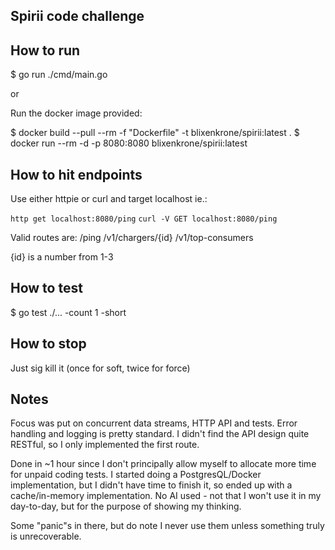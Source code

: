 ## Spirii code challenge

## How to run
$ go run ./cmd/main.go

or

Run the docker image provided:

$ docker build --pull --rm -f "Dockerfile" -t blixenkrone/spirii:latest .
$ docker run --rm -d -p 8080:8080 blixenkrone/spirii:latest

## How to hit endpoints
Use either httpie or curl and target localhost ie.:

`http get localhost:8080/ping`
`curl -V GET localhost:8080/ping`

Valid routes are:
/ping
/v1/chargers/{id}
/v1/top-consumers

{id} is a number from 1-3


## How to test 
$ go test ./... -count 1 -short

## How to stop
Just sig kill it (once for soft, twice for force)

## Notes
Focus was put on concurrent data streams, HTTP API and tests.
Error handling and logging is pretty standard.
I didn't find the API design quite RESTful, so I only implemented the first route.

Done in ~1 hour since I don't principally allow myself to allocate more time for unpaid coding tests.
I started doing a PostgresQL/Docker implementation, but I didn't have time to finish it, so ended up with a cache/in-memory implementation.
No AI used - not that I won't use it in my day-to-day, but for the purpose of showing my thinking.

Some "panic"s in there, but do note I never use them unless something truly is unrecoverable.
